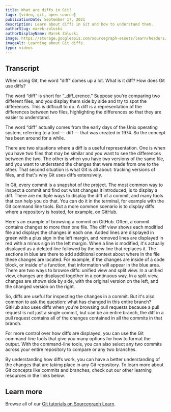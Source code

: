 ```yaml
---
title: What are diffs in Git?
tags: [video, git, open source]
publicationDate: September 17, 2021
description: Learn about diffs in Git and how to understand them.
authorSlug: marek-zaluski
authorDisplayName: Marek Zaluski
image: https://storage.googleapis.com/sourcegraph-assets/learn/headers/git-diffs-thumbnail.jpg
imageAlt: Learning about Git diffs.
type: videos
---
```


<EmbeddedYoutubeVideo id="eRwvO8Qyerk" />

## Transcript

When using Git, the word "diff" comes up a lot. What is it diff? How does Git use diffs?

The word “diff” is short for “_diff_erence.” Suppose you're comparing two different files, and you display them side by side and try to spot the differences. This is difficult to do. A diff is a representation of the differences between two files, highlighting the differences so that they are easier to understand.

The word “diff” actually comes from the early days of the Unix operating system, referring to a tool — diff — that was created in 1974. So the concept has been around for a while. 

There are two situations where a diff is a useful representation. One is when you have two files that may be similar and you want to see the differences between the two. The other is when you have two versions of the same file, and you want to understand the changes that were made from one to the other. That second situation is what Git is all about: tracking versions of files, and that's why Git uses diffs extensively.

In Git, every commit is a snapshot of the project. The most common way to inspect a commit and find out what changes it introduced, is to display a diff. There are multiple ways to display the diff of a commit, and many tools that can help you do that. You can do it in the terminal, for example with the Git command line tools. But a more common scenario is to display diffs where a repository is hosted, for example, on GitHub.

Here's an example of browsing a commit on GitHub. Often, a commit contains changes to more than one file. The diff view shows each modified file and displays the changes in each one. Added lines are displayed in green with a plus sign in the left margin, and removed lines are displayed in red with a minus sign in the left margin. When a line is modified, it's actually displayed as a deleted line followed by the new line that replaces it. The sections in blue are there to add additional context about where in the file these changes are located. For example, if the changes are inside of a code block, or inside of a function, that information will appear in the blue area. There are two ways to browse diffs: unified view and split view. In a unified view, changes are displayed together in a continuous way. In a split view, changes are shown side by side, with the original version on the left, and the changed version on the right.

So, diffs are useful for inspecting the changes in a commit. But it's also common to ask the question: what has changed in this entire branch? GitHub also uses diffs when you're browsing pull requests because a pull request is not just a single commit, but can be an entire branch, the diff in a pull request contains all of the changes contained in all the commits in that branch.

For more control over how diffs are displayed, you can use the Git command-line tools that give you many options for how to format the output. With the command-line tools, you can also select any two commits across your entire repository to compare or any two branches.

By understanding how diffs work, you can have a better understanding of the changes that are taking place in any Git repository. To learn more about Git concepts like commits and branches, check out our other learning resources in the links below.

## Learn more

Browse all of our [Git tutorials on Sourcegraph Learn](/tags/git).

